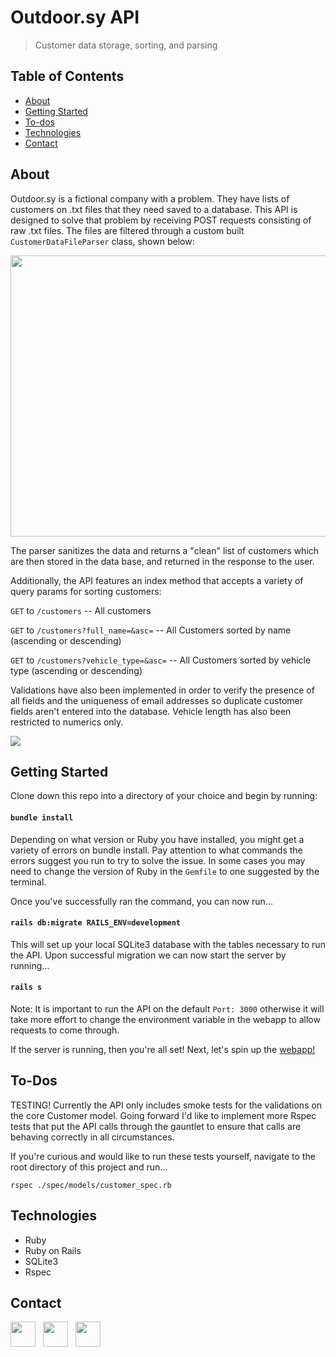 # Outdoor.sy API

>Customer data storage, sorting, and parsing

## Table of Contents
* [About](#about)
* [Getting Started](#getting-started)
* [To-dos](#to-dos)
* [Technologies](#technologies)
* [Contact](#contact)

## About

Outdoor.sy is a fictional company with a problem.  They have lists of customers on .txt files that they need saved to a database.  This API is designed to solve that problem by receiving POST requests consisting of raw .txt files.  The files are filtered through a custom built `CustomerDataFileParser` class, shown below:

[<img src="https://i.imgur.com/MIqudHo.png" height="450" width="600"/>](https://i.imgur.com/MIqudHo.png)

The parser sanitizes the data and returns a "clean" list of customers which are then stored in the data base, and returned in the response to the user.  

Additionally, the API features an index method that accepts a variety of query params for sorting customers:

`GET` to `/customers` -- All customers

`GET` to `/customers?full_name=&asc=` -- All Customers sorted by name (ascending or descending)

`GET` to `/customers?vehicle_type=&asc=` -- All Customers sorted by vehicle type (ascending or descending)

Validations have also been implemented in order to verify the presence of all fields and the uniqueness of email addresses so duplicate customer fields aren't entered into the database.  Vehicle length has also been restricted to numerics only.

[<img src="https://i.imgur.com/CFF03CC.png"/>](https://i.imgur.com/CFF03CC.png)

## Getting Started

Clone down this repo into a directory of your choice and begin by running:

#### `bundle install`

Depending on what version or Ruby you have installed, you might get a variety of errors on bundle install.  Pay attention to what commands the errors suggest you run to try to solve the issue.  In some cases you may need to change the version of Ruby in the `Gemfile` to one suggested by the terminal.

Once you've successfully ran the command, you can now run...

#### `rails db:migrate RAILS_ENV=development`

This will set up your local SQLite3 database with the tables necessary to run the API.  Upon successful migration we can now start the server by running...

#### `rails s`

Note: It is important to run the API on the default `Port: 3000` otherwise it will take more effort to change the environment variable in the webapp to allow requests to come through.

If the server is running, then you're all set!  Next, let's spin up the [webapp!](https://github.com/TJBachorz/odsy-customer-intake-webapp)

## To-Dos

TESTING!  Currently the API only includes smoke tests for the validations on the core Customer model.  Going forward I'd like to implement more Rspec tests that put the API calls through the gauntlet to ensure that calls are behaving correctly in all circumstances.

If you're curious and would like to run these tests yourself, navigate to the root directory of this project and run...

`rspec ./spec/models/customer_spec.rb`

## Technologies

* Ruby
* Ruby on Rails
* SQLite3
* Rspec

## Contact

[<img src="https://cdn2.iconfinder.com/data/icons/social-icons-33/128/Github-512.png" width="40" height="40"/>](https://github.com/TJBachorz) &nbsp; [<img src="https://cdn2.iconfinder.com/data/icons/social-media-applications/64/social_media_applications_14-linkedin-512.png" width="40" height="40"/>](https://www.linkedin.com/in/tjbachorz/) &nbsp; [<img src="https://cdn3.iconfinder.com/data/icons/popular-services-brands-vol-2/512/medium-512.png" width="40" height="40"/>](https://tjbachorz.medium.com/)
